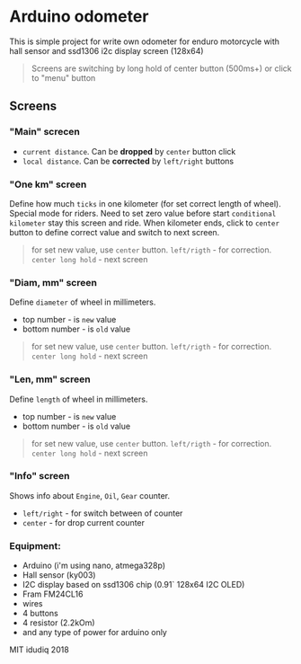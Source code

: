 Arduino odometer
=

This is simple project for write own odometer for enduro motorcycle with hall sensor and ssd1306 i2c display screen (128x64)

> Screens are switching by long hold of center button (500ms+) or click to "menu" button

## Screens

### "Main" screcen
- `current distance`. Can be **dropped** by `center` button click
- `local distance`. Can be **corrected** by `left/right` buttons

### "One km" screen
Define how much `ticks` in one kilometer (for set correct length of wheel). Special mode for riders. Need to set zero value before start `conditional kilometer` stay this screen and ride. When kilometer ends, click to `center` button to define correct value and switch to next screen.
>for set new value, use `center` button. `left/rigth` - for correction. `center long hold` - next screen

### "Diam, mm" screen
Define `diameter` of wheel in millimeters.
- top number - is `new` value
- bottom number - is `old` value
>for set new value, use `center` button. `left/rigth` - for correction. `center long hold` - next screen

### "Len, mm" screen
Define `length` of wheel in millimeters.
- top number - is `new` value
- bottom number - is `old` value
>for set new value, use `center` button. `left/rigth` - for correction. `center long hold` - next screen

### "Info" screen
Shows info about `Engine`, `Oil`, `Gear` counter.

- `left/right` - for switch between of counter
- `center` - for drop current counter

### Equipment:

- Arduino (i'm using nano, atmega328p)
- Hall sensor (ky003)
- I2C display based on ssd1306 chip (0.91` 128x64 I2C OLED)
- Fram FM24CL16
- wires
- 4 buttons
- 4 resistor (2.2kOm)
- and any type of power for arduino only

MIT idudiq 2018